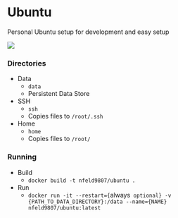 # Ubuntu

Personal Ubuntu setup for development and easy setup

[![](https://images.microbadger.com/badges/image/nfeld9807/ubuntu.svg)](https://microbadger.com/images/nfeld9807/ubuntu
"Get your own image badge on microbadger.com")

### Directories

* Data
    * `data`
    * Persistent Data Store 
* SSH
    * `ssh`
    * Copies files to `/root/.ssh`
* Home
    * `home`
    * Copies files to `/root/`

### Running

* Build
    * `docker build -t nfeld9807/ubuntu .`
* Run
    * `docker run -it --restart={`always` optional} -v {PATH_TO_DATA_DIRECTORY}:/data --name={NAME} nfeld9807/ubuntu:latest`
